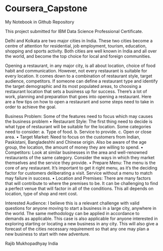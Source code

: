 # Coursera_Capstone
My Notebook in Github Repository

This project submitted for IBM Data Science Professional Certificate.

Delhi and Kolkata are two major cities in India. These two cities become a centre of attention for residential, job employment, tourism, education, shopping and sports activity. Both cities are well known in India and all over the world, and become the top choice for local and foreign communities.

Opening a restaurant, in any major city, is all about location, choice of food habit and communication. However, not every restaurant is suitable for every location. It comes down to a combination of restaurant style, target audience, competitors. If someone can define a restaurant type and identify the target demographic and its most populated areas, to choosing a restaurant location that sets a business up for success. There’s a lot of work, planning and preparation that goes into opening a restaurant. Here are a few tips on how to open a restaurant and some steps need to take in order to achieve the goal.

Business Problem:
Some of the features need to focus which may causes the business problem
• Restaurant Style: The first thing need to decide is what type of restaurant will be suitable for the location. Some categories need to consider:
a. Type of food.
b. Service to provide.
c. Open or close area.
• Target Market: Need to focus on the customers from Indian, Paskistani, Bangladeshhi and Chinese origin. Also be aware of the age group, the location, the amount of money they are willing to spend.
• Competitors: Look at similar businesses in the area and well-renowned restaurants of the same category. Consider the ways in which they market themselves and the service they provide.
• Prepare Menu: The menu is the core of any restaurant. It’s important to get it right menu, as it’s the deciding factor for customers deliberating a visit. Service without a menu to match may failure in success.
• Location and Premises: There are many factors that will contribute to where the premises to be. It can be challenging to find a perfect venue that will factor in all of the conditions. This all depends on location, type of shop and rent cost.

Interested Audience:
I believe this is a relevant challenge with valid questions for anyone moving to start a business in a large city, anywhere in the world. The same methodology can be applied in accordance to demands as applicable. This case is also applicable for anyone interested in exploring starting or locating a new business in any city. This will also give a forecast of the cities necessary requirement so that any one may plan a new business to start with new adventure.

Rajib Mukhopadhyay
India
